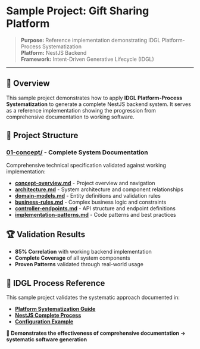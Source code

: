 # Sample Project: Gift Sharing Platform

> **Purpose:** Reference implementation demonstrating IDGL Platform-Process Systematization  
> **Platform:** NestJS Backend  
> **Framework:** Intent-Driven Generative Lifecycle (IDGL)

---

## **🎯 Overview**

This sample project demonstrates how to apply **IDGL Platform-Process Systematization** to generate a complete NestJS backend system. It serves as a reference implementation showing the progression from comprehensive documentation to working software.

## **📁 Project Structure**

### **[01-concept/](./01-concept/)** - Complete System Documentation
Comprehensive technical specification validated against working implementation:

- **[concept-overview.md](./01-concept/concept-overview.md)** - Project overview and navigation
- **[architecture.md](./01-concept/architecture.md)** - System architecture and component relationships
- **[domain-models.md](./01-concept/domain-models.md)** - Entity definitions and validation rules
- **[business-rules.md](./01-concept/business-rules.md)** - Complex business logic and constraints
- **[controller-endpoints.md](./01-concept/controller-endpoints.md)** - API structure and endpoint definitions
- **[implementation-patterns.md](./01-concept/implementation-patterns.md)** - Code patterns and best practices

## **🏆 Validation Results**

- **85% Correlation** with working backend implementation
- **Complete Coverage** of all system components
- **Proven Patterns** validated through real-world usage

## **🔗 IDGL Process Reference**

This sample project validates the systematic approach documented in:

- **[Platform Systematization Guide](../docs/01-platform-processes/platform-systematization-guide.md)**
- **[NestJS Complete Process](../docs/01-platform-processes/nestjs/nestjs-complete-process.md)**
- **[Configuration Example](../docs/01-platform-processes/nestjs/kupipodariday-config-example.md)**

**🎯 Demonstrates the effectiveness of comprehensive documentation → systematic software generation** 
